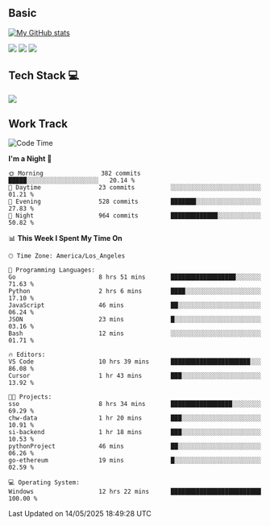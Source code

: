 ## Basic
 
[![My GitHub stats](https://github-readme-stats.vercel.app/api?username=Zzhihon&show_icons=true&theme=purple)](https://github.com/Zzhihon)
 
 [![](https://img.shields.io/badge/website-4493f8?style=for-the-badge&logo=About.me&logoColor=purple)](https://tatakal.com/)
 [![](https://img.shields.io/badge/RSS-4493f8?style=for-the-badge&logo=rss&logoColor=purple)](https://tatakal.com/feed/)
 [![](https://img.shields.io/badge/Email-4493f8?style=for-the-badge&logo=gmail&logoColor=purple)](mailto:bt1q@tatakal.com)

## Tech Stack 💻

<a href="https://skillicons.dev">
  <img src="https://skillicons.dev/icons?i=py,html,css,javascript,bash,java,vue,go,nodejs,cpp" />
</a>

</br>

## Work Track

<!--START_SECTION:waka-->
![Code Time](http://img.shields.io/badge/Code%20Time-263%20hrs%203%20mins-blue)

**I'm a Night 🦉** 

```text
🌞 Morning                382 commits         █████░░░░░░░░░░░░░░░░░░░░   20.14 % 
🌆 Daytime                23 commits          ░░░░░░░░░░░░░░░░░░░░░░░░░   01.21 % 
🌃 Evening                528 commits         ███████░░░░░░░░░░░░░░░░░░   27.83 % 
🌙 Night                  964 commits         █████████████░░░░░░░░░░░░   50.82 % 
```


📊 **This Week I Spent My Time On** 

```text
🕑︎ Time Zone: America/Los_Angeles

💬 Programming Languages: 
Go                       8 hrs 51 mins       ██████████████████░░░░░░░   71.63 % 
Python                   2 hrs 6 mins        ████░░░░░░░░░░░░░░░░░░░░░   17.10 % 
JavaScript               46 mins             ██░░░░░░░░░░░░░░░░░░░░░░░   06.24 % 
JSON                     23 mins             █░░░░░░░░░░░░░░░░░░░░░░░░   03.16 % 
Bash                     12 mins             ░░░░░░░░░░░░░░░░░░░░░░░░░   01.71 % 

🔥 Editors: 
VS Code                  10 hrs 39 mins      ██████████████████████░░░   86.08 % 
Cursor                   1 hr 43 mins        ███░░░░░░░░░░░░░░░░░░░░░░   13.92 % 

🐱‍💻 Projects: 
sso                      8 hrs 34 mins       █████████████████░░░░░░░░   69.29 % 
chw-data                 1 hr 20 mins        ███░░░░░░░░░░░░░░░░░░░░░░   10.91 % 
si-backend               1 hr 18 mins        ███░░░░░░░░░░░░░░░░░░░░░░   10.53 % 
pythonProject            46 mins             ██░░░░░░░░░░░░░░░░░░░░░░░   06.26 % 
go-ethereum              19 mins             █░░░░░░░░░░░░░░░░░░░░░░░░   02.59 % 

💻 Operating System: 
Windows                  12 hrs 22 mins      █████████████████████████   100.00 % 
```


 Last Updated on 14/05/2025 18:49:28 UTC
<!--END_SECTION:waka-->

